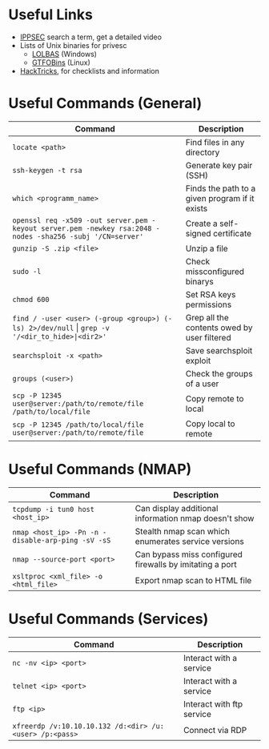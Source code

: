 # Useful Links
* [IPPSEC](https://ippsec.rocks/?#) search a term, get a detailed video
* Lists of Unix binaries for privesc
	* [LOLBAS](https://lolbas-project.github.io/#/) (Windows)
	* [GTFOBins](https://gtfobins.github.io/) (Linux)
* [HackTricks](https://book.hacktricks.xyz/welcome/readme), for checklists and information

# Useful Commands (General)
| **Command**                                                                                               | **Description**                                |
| --------------------------------------------------------------------------------------------------------- | ---------------------------------------------- |
| `locate <path>`                                                                                           | Find files in any directory                    |
| `ssh-keygen -t rsa`                                                                                       | Generate key pair (SSH)                        |
| `which <programm_name>`                                                                                   | Finds the path to a given program if it exists |
| `openssl req -x509 -out server.pem -keyout server.pem -newkey rsa:2048 -nodes -sha256 -subj '/CN=server'` | Create a self-signed certificate               |
| `gunzip -S .zip <file>`                                                                                   | Unzip a file                                   |
| `sudo -l`                                                                                                 | Check missconfigured binarys                   |
| `chmod 600`                                                                                               | Set RSA keys permissions                       |
| `find / -user <user> (-group <group>) (-ls) 2>/dev/null` \| `grep -v '/<dir_to_hide>\|<dir2>'`            | Grep all the contents owed by user filtered    |
| `searchsploit -x <path>`                                                                                  | Save searchsploit exploit                      |
| `groups (<user>)`                                                                                                  | Check the groups of a user                     |
| `scp -P 12345 user@server:/path/to/remote/file /path/to/local/file`                                       | Copy remote to local                           |
| `scp -P 12345 /path/to/local/file user@server:/path/to/remote/file`                                       | Copy local to remote                                               |

# Useful Commands (NMAP)
| **Command**                                            | **Description**                                              |
| -------------------------------------------------- | -------------------------------------------------------- |
| `tcpdump -i tun0 host <host_ip>`                   | Can display additional information nmap doesn't show     |
| `nmap <host_ip> -Pn -n -disable-arp-ping -sV -sS ` | Stealth nmap scan which enumerates service versions      |
| `nmap --source-port <port>`                        | Can bypass miss configured firewalls by imitating a port |
| `xsltproc <xml_file> -o <html_file>`               | Export nmap scan to HTML file                            |

# Useful Commands (Services)
| **Command**                                                  | **Description**               |
| -------------------------------------------------------- | ------------------------- |
| `nc -nv <ip> <port>`                                     | Interact with a service   |
| `telnet <ip> <port>`                                     | Interact with a service   |
| `ftp <ip>`                                               | Interact with ftp service |
| `xfreerdp /v:10.10.10.132 /d:<dir> /u:<user> /p:<pass> ` | Connect via RDP           | 

